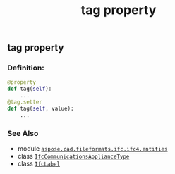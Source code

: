﻿---
title: tag property
second_title: Aspose.CAD for Python via .NET API References
description: 
type: docs
weight: 130
url: /python-net/aspose.cad.fileformats.ifc.ifc4.entities/ifccommunicationsappliancetype/tag/
is_root: false
---

## tag property

### Definition:
```python
@property
def tag(self):
    ...
@tag.setter
def tag(self, value):
    ...
```

### See Also
* module [`aspose.cad.fileformats.ifc.ifc4.entities`](../../)
* class [`IfcCommunicationsApplianceType`](/cad/python-net/aspose.cad.fileformats.ifc.ifc4.entities/ifccommunicationsappliancetype)
* class [`IfcLabel`](/cad/python-net/aspose.cad.fileformats.ifc.ifc4.types/ifclabel)
